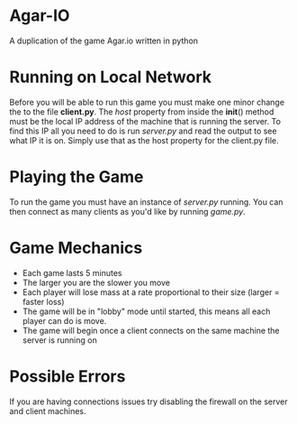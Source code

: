 # Agar-IO
A duplication of the game Agar.io written in python

# Running on Local Network
Before you will be able to run this game you must make one minor change the to the file **client.py**. The *host* property from inside the __init__() method must be the local IP address of the machine that is running the server. To find this IP all you need to do is run *server.py* and read the output to see what IP it is on. Simply use that as the host property for the client.py file.

# Playing the Game
To run the game you must have an instance of *server.py* running. You can then connect as many clients as you'd like by running *game.py*.

# Game Mechanics
- Each game lasts 5 minutes
- The larger you are the slower you move
- Each player will lose mass at a rate proportional to their size (larger = faster loss)
- The game will be in "lobby" mode until started, this means all each player can do is move.
- The game will begin once a client connects on the same machine the server is running on

# Possible Errors
If you are having connections issues try disabling the firewall on the server and client machines. 
